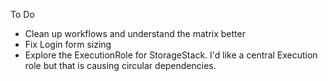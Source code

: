To Do

-   Clean up workflows and understand the matrix better
-   Fix Login form sizing
-   Explore the ExecutionRole for StorageStack. I'd like a central Execution role but that is causing circular dependencies.
